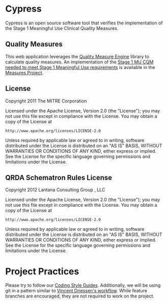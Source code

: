 Cypress
=========

Cypress is an open source software tool that verifies the implementation of the Stage 1 Meaningful Use Clinical Quality Measures.

Quality Measures
----------------

This web application leverages the [Quality Measure Engine](https://github.com/pophealth/quality-measure-engine) library to calculate quality measures. An implementation of the [Stage 1 MU CQM needed to meet Stage 1 Meaningful Use requirements](http://www.cms.gov/QualityMeasures/03_ElectronicSpecifications.asp) is available in the [Measures Project](https://github.com/pophealth/measures).

License
-------

Copyright 2011 The MITRE Corporation

Licensed under the Apache License, Version 2.0 (the "License");
you may not use this file except in compliance with the License.
You may obtain a copy of the License at

    http://www.apache.org/licenses/LICENSE-2.0

Unless required by applicable law or agreed to in writing, software
distributed under the License is distributed on an "AS IS" BASIS,
WITHOUT WARRANTIES OR CONDITIONS OF ANY KIND, either express or implied.
See the License for the specific language governing permissions and
limitations under the License.



QRDA Schematron Rules License
-----------------------------

Copyright 2012 Lantana Consulting Group , LLC

Licensed under the Apache License, Version 2.0 (the "License");
you may not use this file except in compliance with the License.
You may obtain a copy of the License at

    http://www.apache.org/licenses/LICENSE-2.0

Unless required by applicable law or agreed to in writing, software
distributed under the License is distributed on an "AS IS" BASIS,
WITHOUT WARRANTIES OR CONDITIONS OF ANY KIND, either express or implied.
See the License for the specific language governing permissions and
limitations under the License.

Project Practices
=================

Please try to follow our [Coding Style Guides](http://github.com/eedrummer/styleguide). Additionally, we will be using git in a pattern similar to [Vincent Driessen's workflow](http://nvie.com/posts/a-successful-git-branching-model/). While feature branches are encouraged, they are not required to work on the project.